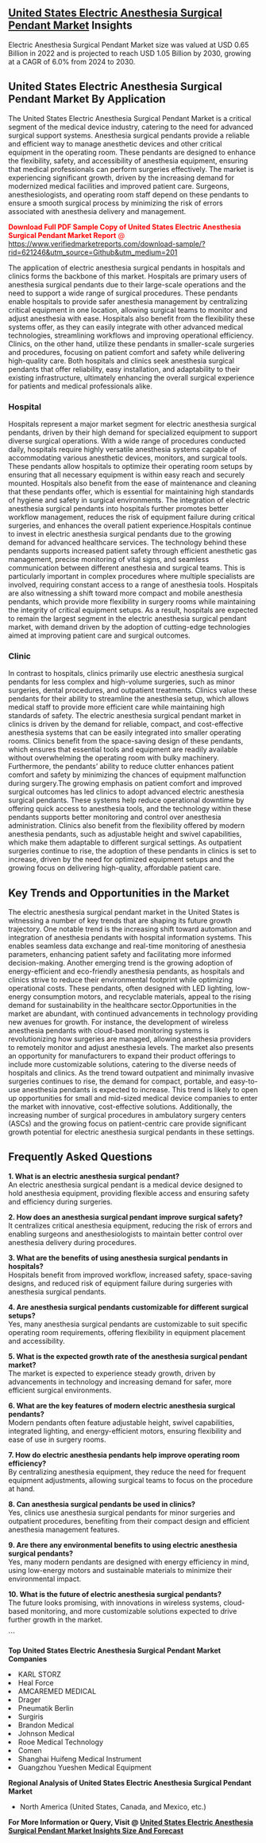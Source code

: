 <h2><a href="https://www.verifiedmarketreports.com/download-sample/?rid=621246&amp;utm_source=Github&amp;utm_medium=201" target="_blank">United States Electric Anesthesia Surgical Pendant Market</a> Insights</h2><p>Electric Anesthesia Surgical Pendant Market size was valued at USD 0.65 Billion in 2022 and is projected to reach USD 1.05 Billion by 2030, growing at a CAGR of 6.0% from 2024 to 2030.</p><p><h2>United States Electric Anesthesia Surgical Pendant Market By Application</h2><p>The United States Electric Anesthesia Surgical Pendant Market is a critical segment of the medical device industry, catering to the need for advanced surgical support systems. Anesthesia surgical pendants provide a reliable and efficient way to manage anesthetic devices and other critical equipment in the operating room. These pendants are designed to enhance the flexibility, safety, and accessibility of anesthesia equipment, ensuring that medical professionals can perform surgeries effectively. The market is experiencing significant growth, driven by the increasing demand for modernized medical facilities and improved patient care. Surgeons, anesthesiologists, and operating room staff depend on these pendants to ensure a smooth surgical process by minimizing the risk of errors associated with anesthesia delivery and management.<p><span class=""><span style="color: #ff0000;"><strong>Download Full PDF Sample Copy of United States Electric Anesthesia Surgical Pendant Market Report</strong> @ </span><a href="https://www.verifiedmarketreports.com/download-sample/?rid=621246&amp;utm_source=Github&amp;utm_medium=201" target="_blank">https://www.verifiedmarketreports.com/download-sample/?rid=621246&amp;utm_source=Github&amp;utm_medium=201</a></span></p>The application of electric anesthesia surgical pendants in hospitals and clinics forms the backbone of this market. Hospitals are primary users of anesthesia surgical pendants due to their large-scale operations and the need to support a wide range of surgical procedures. These pendants enable hospitals to provide safer anesthesia management by centralizing critical equipment in one location, allowing surgical teams to monitor and adjust anesthesia with ease. Hospitals also benefit from the flexibility these systems offer, as they can easily integrate with other advanced medical technologies, streamlining workflows and improving operational efficiency. Clinics, on the other hand, utilize these pendants in smaller-scale surgeries and procedures, focusing on patient comfort and safety while delivering high-quality care. Both hospitals and clinics seek anesthesia surgical pendants that offer reliability, easy installation, and adaptability to their existing infrastructure, ultimately enhancing the overall surgical experience for patients and medical professionals alike.</p><h3>Hospital</h3><p>Hospitals represent a major market segment for electric anesthesia surgical pendants, driven by their high demand for specialized equipment to support diverse surgical operations. With a wide range of procedures conducted daily, hospitals require highly versatile anesthesia systems capable of accommodating various anesthetic devices, monitors, and surgical tools. These pendants allow hospitals to optimize their operating room setups by ensuring that all necessary equipment is within easy reach and securely mounted. Hospitals also benefit from the ease of maintenance and cleaning that these pendants offer, which is essential for maintaining high standards of hygiene and safety in surgical environments. The integration of electric anesthesia surgical pendants into hospitals further promotes better workflow management, reduces the risk of equipment failure during critical surgeries, and enhances the overall patient experience.Hospitals continue to invest in electric anesthesia surgical pendants due to the growing demand for advanced healthcare services. The technology behind these pendants supports increased patient safety through efficient anesthetic gas management, precise monitoring of vital signs, and seamless communication between different anesthesia and surgical teams. This is particularly important in complex procedures where multiple specialists are involved, requiring constant access to a range of anesthesia tools. Hospitals are also witnessing a shift toward more compact and mobile anesthesia pendants, which provide more flexibility in surgery rooms while maintaining the integrity of critical equipment setups. As a result, hospitals are expected to remain the largest segment in the electric anesthesia surgical pendant market, with demand driven by the adoption of cutting-edge technologies aimed at improving patient care and surgical outcomes.</p><h3>Clinic</h3><p>In contrast to hospitals, clinics primarily use electric anesthesia surgical pendants for less complex and high-volume surgeries, such as minor surgeries, dental procedures, and outpatient treatments. Clinics value these pendants for their ability to streamline the anesthesia setup, which allows medical staff to provide more efficient care while maintaining high standards of safety. The electric anesthesia surgical pendant market in clinics is driven by the demand for reliable, compact, and cost-effective anesthesia systems that can be easily integrated into smaller operating rooms. Clinics benefit from the space-saving design of these pendants, which ensures that essential tools and equipment are readily available without overwhelming the operating room with bulky machinery. Furthermore, the pendants’ ability to reduce clutter enhances patient comfort and safety by minimizing the chances of equipment malfunction during surgery.The growing emphasis on patient comfort and improved surgical outcomes has led clinics to adopt advanced electric anesthesia surgical pendants. These systems help reduce operational downtime by offering quick access to anesthesia tools, and the technology within these pendants supports better monitoring and control over anesthesia administration. Clinics also benefit from the flexibility offered by modern anesthesia pendants, such as adjustable height and swivel capabilities, which make them adaptable to different surgical settings. As outpatient surgeries continue to rise, the adoption of these pendants in clinics is set to increase, driven by the need for optimized equipment setups and the growing focus on delivering high-quality, affordable patient care.</p><h2>Key Trends and Opportunities in the Market</h2><p>The electric anesthesia surgical pendant market in the United States is witnessing a number of key trends that are shaping its future growth trajectory. One notable trend is the increasing shift toward automation and integration of anesthesia pendants with hospital information systems. This enables seamless data exchange and real-time monitoring of anesthesia parameters, enhancing patient safety and facilitating more informed decision-making. Another emerging trend is the growing adoption of energy-efficient and eco-friendly anesthesia pendants, as hospitals and clinics strive to reduce their environmental footprint while optimizing operational costs. These pendants, often designed with LED lighting, low-energy consumption motors, and recyclable materials, appeal to the rising demand for sustainability in the healthcare sector.Opportunities in the market are abundant, with continued advancements in technology providing new avenues for growth. For instance, the development of wireless anesthesia pendants with cloud-based monitoring systems is revolutionizing how surgeries are managed, allowing anesthesia providers to remotely monitor and adjust anesthesia levels. The market also presents an opportunity for manufacturers to expand their product offerings to include more customizable solutions, catering to the diverse needs of hospitals and clinics. As the trend toward outpatient and minimally invasive surgeries continues to rise, the demand for compact, portable, and easy-to-use anesthesia pendants is expected to increase. This trend is likely to open up opportunities for small and mid-sized medical device companies to enter the market with innovative, cost-effective solutions. Additionally, the increasing number of surgical procedures in ambulatory surgery centers (ASCs) and the growing focus on patient-centric care provide significant growth potential for electric anesthesia surgical pendants in these settings.</p><h2>Frequently Asked Questions</h2><p><b>1. What is an electric anesthesia surgical pendant?</b><br>An electric anesthesia surgical pendant is a medical device designed to hold anesthesia equipment, providing flexible access and ensuring safety and efficiency during surgeries.</p><p><b>2. How does an anesthesia surgical pendant improve surgical safety?</b><br>It centralizes critical anesthesia equipment, reducing the risk of errors and enabling surgeons and anesthesiologists to maintain better control over anesthesia delivery during procedures.</p><p><b>3. What are the benefits of using anesthesia surgical pendants in hospitals?</b><br>Hospitals benefit from improved workflow, increased safety, space-saving designs, and reduced risk of equipment failure during surgeries with anesthesia surgical pendants.</p><p><b>4. Are anesthesia surgical pendants customizable for different surgical setups?</b><br>Yes, many anesthesia surgical pendants are customizable to suit specific operating room requirements, offering flexibility in equipment placement and accessibility.</p><p><b>5. What is the expected growth rate of the anesthesia surgical pendant market?</b><br>The market is expected to experience steady growth, driven by advancements in technology and increasing demand for safer, more efficient surgical environments.</p><p><b>6. What are the key features of modern electric anesthesia surgical pendants?</b><br>Modern pendants often feature adjustable height, swivel capabilities, integrated lighting, and energy-efficient motors, ensuring flexibility and ease of use in surgery rooms.</p><p><b>7. How do electric anesthesia pendants help improve operating room efficiency?</b><br>By centralizing anesthesia equipment, they reduce the need for frequent equipment adjustments, allowing surgical teams to focus on the procedure at hand.</p><p><b>8. Can anesthesia surgical pendants be used in clinics?</b><br>Yes, clinics use anesthesia surgical pendants for minor surgeries and outpatient procedures, benefiting from their compact design and efficient anesthesia management features.</p><p><b>9. Are there any environmental benefits to using electric anesthesia surgical pendants?</b><br>Yes, many modern pendants are designed with energy efficiency in mind, using low-energy motors and sustainable materials to minimize their environmental impact.</p><p><b>10. What is the future of electric anesthesia surgical pendants?</b><br>The future looks promising, with innovations in wireless systems, cloud-based monitoring, and more customizable solutions expected to drive further growth in the market.</p>```</p><p><strong>Top United States Electric Anesthesia Surgical Pendant Market Companies</strong></p><div data-test-id=""><p><li>KARL STORZ</li><li> Heal Force</li><li> AMCAREMED MEDICAL</li><li> Drager</li><li> Pneumatik Berlin</li><li> Surgiris</li><li> Brandon Medical</li><li> Johnson Medical</li><li> Rooe Medical Technology</li><li> Comen</li><li> Shanghai Huifeng Medical Instrument</li><li> Guangzhou Yueshen Medical Equipment</li></p><div><strong>Regional Analysis of&nbsp;United States Electric Anesthesia Surgical Pendant Market</strong></div><ul><li dir="ltr"><p dir="ltr">North America&nbsp;(United States, Canada, and Mexico, etc.)</p></li></ul><p><strong>For More Information or Query, Visit @&nbsp;</strong><strong><a href="https://www.verifiedmarketreports.com/product/electric-anesthesia-surgical-pendant-market/?utm_source=Github&amp;utm_medium=201" target="_blank">United States Electric Anesthesia Surgical Pendant Market Insights Size And Forecast</a></strong></p></div>
